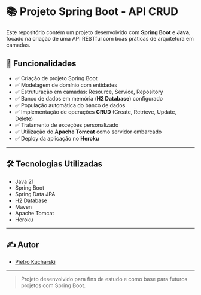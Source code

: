 
# 📚 Projeto Spring Boot - API CRUD

Este repositório contém um projeto desenvolvido com **Spring Boot** e **Java**, focado na criação de uma API RESTful com boas práticas de arquitetura em camadas.

## 🚀 Funcionalidades

- ✅ Criação de projeto Spring Boot
- ✅ Modelagem de domínio com entidades
- ✅ Estruturação em camadas: Resource, Service, Repository
- ✅ Banco de dados em memória (**H2 Database**) configurado
- ✅ População automática do banco de dados
- ✅ Implementação de operações **CRUD** (Create, Retrieve, Update, Delete)
- ✅ Tratamento de exceções personalizado
- ✅ Utilização do **Apache Tomcat** como servidor embarcado
- ✅ Deploy da aplicação no **Heroku**

---

## 🛠️ Tecnologias Utilizadas

- Java 21 
- Spring Boot
- Spring Data JPA
- H2 Database
- Maven
- Apache Tomcat
- Heroku

---

## ✍️ Autor

- [Pietro Kucharski](https://github.com/PietroKucharski)

---

> Projeto desenvolvido para fins de estudo e como base para futuros projetos com Spring Boot.
